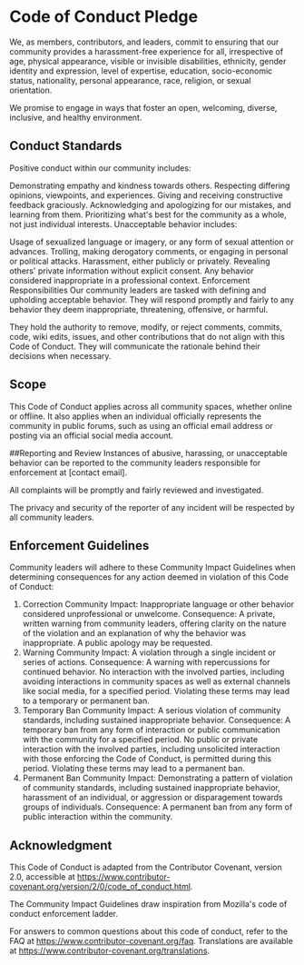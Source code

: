 # Code of Conduct Pledge
We, as members, contributors, and leaders, commit to ensuring that our community provides a harassment-free experience for all, irrespective of age, physical appearance, visible or invisible disabilities, ethnicity, gender identity and expression, level of expertise, education, socio-economic status, nationality, personal appearance, race, religion, or sexual orientation.

We promise to engage in ways that foster an open, welcoming, diverse, inclusive, and healthy environment.

## Conduct Standards
Positive conduct within our community includes:

Demonstrating empathy and kindness towards others.
Respecting differing opinions, viewpoints, and experiences.
Giving and receiving constructive feedback graciously.
Acknowledging and apologizing for our mistakes, and learning from them.
Prioritizing what's best for the community as a whole, not just individual interests.
Unacceptable behavior includes:

Usage of sexualized language or imagery, or any form of sexual attention or advances.
Trolling, making derogatory comments, or engaging in personal or political attacks.
Harassment, either publicly or privately.
Revealing others' private information without explicit consent.
Any behavior considered inappropriate in a professional context.
Enforcement Responsibilities
Our community leaders are tasked with defining and upholding acceptable behavior. They will respond promptly and fairly to any behavior they deem inappropriate, threatening, offensive, or harmful.

They hold the authority to remove, modify, or reject comments, commits, code, wiki edits, issues, and other contributions that do not align with this Code of Conduct. They will communicate the rationale behind their decisions when necessary.

## Scope
This Code of Conduct applies across all community spaces, whether online or offline. It also applies when an individual officially represents the community in public forums, such as using an official email address or posting via an official social media account.

##Reporting and Review
Instances of abusive, harassing, or unacceptable behavior can be reported to the community leaders responsible for enforcement at [contact email].

All complaints will be promptly and fairly reviewed and investigated.

The privacy and security of the reporter of any incident will be respected by all community leaders.

## Enforcement Guidelines
Community leaders will adhere to these Community Impact Guidelines when determining consequences for any action deemed in violation of this Code of Conduct:

1. Correction
Community Impact: Inappropriate language or other behavior considered unprofessional or unwelcome.
Consequence: A private, written warning from community leaders, offering clarity on the nature of the violation and an explanation of why the behavior was inappropriate. A public apology may be requested.
2. Warning
Community Impact: A violation through a single incident or series of actions.
Consequence: A warning with repercussions for continued behavior. No interaction with the involved parties, including avoiding interactions in community spaces as well as external channels like social media, for a specified period. Violating these terms may lead to a temporary or permanent ban.
3. Temporary Ban
Community Impact: A serious violation of community standards, including sustained inappropriate behavior.
Consequence: A temporary ban from any form of interaction or public communication with the community for a specified period. No public or private interaction with the involved parties, including unsolicited interaction with those enforcing the Code of Conduct, is permitted during this period. Violating these terms may lead to a permanent ban.
4. Permanent Ban
Community Impact: Demonstrating a pattern of violation of community standards, including sustained inappropriate behavior, harassment of an individual, or aggression or disparagement towards groups of individuals.
Consequence: A permanent ban from any form of public interaction within the community.
## Acknowledgment
This Code of Conduct is adapted from the Contributor Covenant, version 2.0, accessible at https://www.contributor-covenant.org/version/2/0/code_of_conduct.html.

The Community Impact Guidelines draw inspiration from Mozilla's code of conduct enforcement ladder.

For answers to common questions about this code of conduct, refer to the FAQ at https://www.contributor-covenant.org/faq. Translations are available at https://www.contributor-covenant.org/translations.
